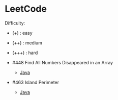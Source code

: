 # LeetCode

Difficulty:
- (+) : easy
- (++) : medium
- (+++) : hard

- #448 Find All Numbers Disappeared in an Array
  - [Java](./448-find-all-numbers-disappeared-in-an-array.js)
- #463 Island Perimeter
  - [Java](./463-island-perimeter.js)
